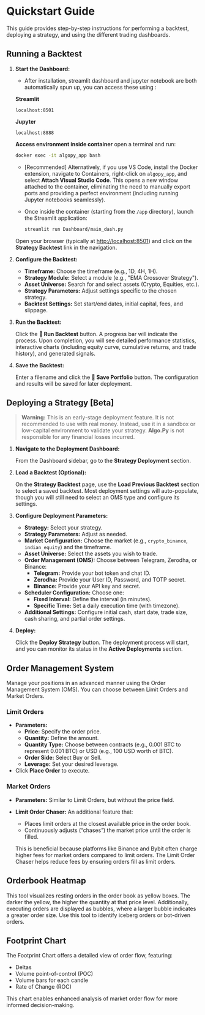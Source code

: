 <!-- File: quickstart.md -->
# Quickstart Guide

This guide provides step-by-step instructions for performing a backtest, deploying a strategy, and using the different trading dashboards.

## Running a Backtest

1. **Start the Dashboard:**

   - After installation, streamlit dashboard and jupyter notebook are both automatically spun up, you can access these using : 

   **Streamlit**
   ```
   localhost:8501
   ```

   **Jupyter**
   ```
   localhost:8888
   ```

   **Access environment inside container**
    open a terminal and run:
     
   ```bash
   docker exec -it algopy_app bash
   ```
   
   - [Recommended] Alternatively, if you use VS Code, install the Docker extension, navigate to Containers, right-click on `algopy_app`, and select **Attach Visual Studio Code**. This opens a new window attached to the container, eliminating the need to manually export ports and providing a perfect environment (including running Jupyter notebooks seamlessly).

   - Once inside the container (starting from the `/app` directory), launch the Streamlit application:
     
     ```bash
     streamlit run Dashboard/main_dash.py
     ```

   Open your browser (typically at [http://localhost:8501](http://localhost:8501)) and click on the **Strategy Backtest** link in the navigation.

2. **Configure the Backtest:**

   - **Timeframe:** Choose the timeframe (e.g., 1D, 4H, 1H).
   - **Strategy Module:** Select a module (e.g., "EMA Crossover Strategy").
   - **Asset Universe:** Search for and select assets (Crypto, Equities, etc.).
   - **Strategy Parameters:** Adjust settings specific to the chosen strategy.
   - **Backtest Settings:** Set start/end dates, initial capital, fees, and slippage.

3. **Run the Backtest:**

   Click the **🚀 Run Backtest** button. A progress bar will indicate the process. Upon completion, you will see detailed performance statistics, interactive charts (including equity curve, cumulative returns, and trade history), and generated signals.

4. **Save the Backtest:**

   Enter a filename and click the **💾 Save Portfolio** button. The configuration and results will be saved for later deployment.

## Deploying a Strategy [Beta]

> **Warning:** This is an early-stage deployment feature. It is not recommended to use with real money. Instead, use it in a sandbox or low-capital environment to validate your strategy. **Algo.Py** is not responsible for any financial losses incurred.

1. **Navigate to the Deployment Dashboard:**

   From the Dashboard sidebar, go to the **Strategy Deployment** section.

2. **Load a Backtest (Optional):**

   On the **Strategy Backtest** page, use the **Load Previous Backtest** section to select a saved backtest. Most deployment settings will auto-populate, though you will still need to select an OMS type and configure its settings.

3. **Configure Deployment Parameters:**

   - **Strategy:** Select your strategy.
   - **Strategy Parameters:** Adjust as needed.
   - **Market Configuration:** Choose the market (e.g., `crypto_binance`, `indian_equity`) and the timeframe.
   - **Asset Universe:** Select the assets you wish to trade.
   - **Order Management (OMS):** Choose between Telegram, Zerodha, or Binance:
     - **Telegram:** Provide your bot token and chat ID.
     - **Zerodha:** Provide your User ID, Password, and TOTP secret.
     - **Binance:** Provide your API key and secret.
   - **Scheduler Configuration:** Choose one:
     - **Fixed Interval:** Define the interval (in minutes).
     - **Specific Time:** Set a daily execution time (with timezone).
   - **Additional Settings:** Configure initial cash, start date, trade size, cash sharing, and partial order settings.

4. **Deploy:**

   Click the **Deploy Strategy** button. The deployment process will start, and you can monitor its status in the **Active Deployments** section.

## Order Management System

Manage your positions in an advanced manner using the Order Management System (OMS). You can choose between Limit Orders and Market Orders.

### Limit Orders

- **Parameters:**
  - **Price:** Specify the order price.
  - **Quantity:** Define the amount.
  - **Quantity Type:** Choose between contracts (e.g., 0.001 BTC to represent 0.001 BTC) or USD (e.g., 100 USD worth of BTC).
  - **Order Side:** Select Buy or Sell.
  - **Leverage:** Set your desired leverage.
- Click **Place Order** to execute.

### Market Orders

- **Parameters:** Similar to Limit Orders, but without the price field.
- **Limit Order Chaser:** An additional feature that:
  - Places limit orders at the closest available price in the order book.
  - Continuously adjusts (“chases”) the market price until the order is filled.
  
  This is beneficial because platforms like Binance and Bybit often charge higher fees for market orders compared to limit orders. The Limit Order Chaser helps reduce fees by ensuring orders fill as limit orders.

## Orderbook Heatmap

This tool visualizes resting orders in the order book as yellow boxes. The darker the yellow, the higher the quantity at that price level. Additionally, executing orders are displayed as bubbles, where a larger bubble indicates a greater order size. Use this tool to identify iceberg orders or bot-driven orders.

## Footprint Chart

The Footprint Chart offers a detailed view of order flow, featuring:
- Deltas
- Volume point-of-control (POC)
- Volume bars for each candle
- Rate of Change (ROC)
  
This chart enables enhanced analysis of market order flow for more informed decision-making.
